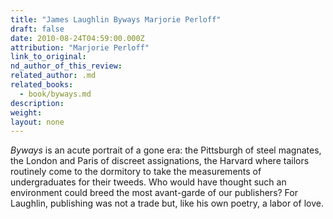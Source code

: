```yaml
---
title: "James Laughlin Byways Marjorie Perloff"
draft: false
date: 2010-08-24T04:59:00.000Z
attribution: "Marjorie Perloff"
link_to_original:
nd_author_of_this_review:
related_author: .md
related_books:
  - book/byways.md
description:
weight:
layout: none
---
```

*Byways* is an acute portrait of a gone era: the Pittsburgh of steel magnates, the London and Paris of discreet assignations, the Harvard where tailors routinely come to the dormitory to take the measurements of undergraduates for their tweeds. Who would have thought such an environment could breed the most avant-garde of our publishers? For Laughlin, publishing was not a trade but, like his own poetry, a labor of love.

